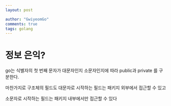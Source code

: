 ```yaml
---
layout: post

author: "GwiyeomGo"
comments: true
tags: golang 
---
```


# 정보 은익?


go는 식별자의 첫 번째 문자가 대문자인지 소문자인지에 따라 public과 private 를 구분한다.

마찬가지로 구조체의 필드도 대문자로 시작하는 필드는 패키지 외부에서 접근할 수 있고

소문자로 시작하는 필드는 패키지 내부에서만 접근할 수 있다